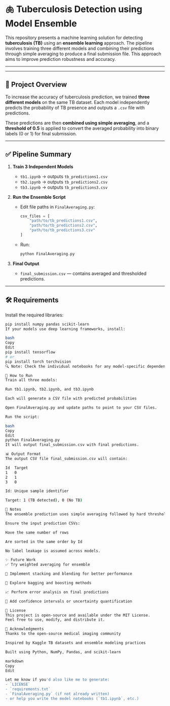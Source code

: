 # 🫁 Tuberculosis Detection using Model Ensemble

This repository presents a machine learning solution for detecting **tuberculosis (TB)** using an **ensemble learning** approach. The pipeline involves training three different models and combining their predictions through simple averaging to produce a final submission file. This approach aims to improve prediction robustness and accuracy.

---





---

## 🧠 Project Overview

To increase the accuracy of tuberculosis prediction, we trained **three different models** on the same TB dataset. Each model independently predicts the probability of TB presence and outputs a `.csv` file with predictions.

These predictions are then **combined using simple averaging**, and a **threshold of 0.5** is applied to convert the averaged probability into binary labels (0 or 1) for final submission.

---

## ✅ Pipeline Summary

1. **Train 3 Independent Models**
   - `tb1.ipynb` → outputs `tb_predictions1.csv`
   - `tb2.ipynb` → outputs `tb_predictions2.csv`
   - `tb3.ipynb` → outputs `tb_predictions3.csv`

2. **Run the Ensemble Script**
   - Edit file paths in `FinalAveraging.py`:
     ```python
     csv_files = [
         "path/to/tb_predictions1.csv",
         "path/to/tb_predictions2.csv",
         "path/to/tb_predictions3.csv"
     ]
     ```
   - Run:
     ```bash
     python FinalAveraging.py
     ```

3. **Final Output**
   - `final_submission.csv` — contains averaged and thresholded predictions.

---

## 🛠 Requirements

Install the required libraries:

```bash
pip install numpy pandas scikit-learn
If your models use deep learning frameworks, install:

bash
Copy
Edit
pip install tensorflow
# or
pip install torch torchvision
🔍 Note: Check the individual notebooks for any model-specific dependencies.

🚀 How to Run
Train all three models:

Run tb1.ipynb, tb2.ipynb, and tb3.ipynb

Each will generate a CSV file with predicted probabilities

Open FinalAveraging.py and update paths to point to your CSV files.

Run the script:

bash
Copy
Edit
python FinalAveraging.py
It will output final_submission.csv with final predictions.

📊 Output Format
The output CSV file final_submission.csv will contain:

Id	Target
1	0
2	1
3	0

Id: Unique sample identifier

Target: 1 (TB detected), 0 (No TB)

📌 Notes
The ensemble prediction uses simple averaging followed by hard thresholding (>= 0.5 → 1, else 0)

Ensure the input prediction CSVs:

Have the same number of rows

Are sorted in the same order by Id

No label leakage is assumed across models.

✨ Future Work
✅ Try weighted averaging for ensemble

🔁 Implement stacking and blending for better performance

🎯 Explore bagging and boosting methods

📈 Perform error analysis on final predictions

🧪 Add confidence intervals or uncertainty quantification

📜 License
This project is open-source and available under the MIT License.
Feel free to use, modify, and distribute it.

🙌 Acknowledgments
Thanks to the open-source medical imaging community

Inspired by Kaggle TB datasets and ensemble modeling practices

Built using Python, NumPy, Pandas, and scikit-learn

markdown
Copy
Edit

Let me know if you'd also like me to generate:
- `LICENSE`
- `requirements.txt`
- `FinalAveraging.py` (if not already written)  
- or help you write the model notebooks (`tb1.ipynb`, etc.)
